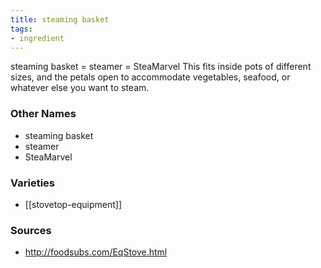 ```yaml
---
title: steaming basket
tags:
- ingredient
---
```

steaming basket = steamer = SteaMarvel This fits inside pots of different sizes, and the petals open to accommodate vegetables, seafood, or whatever else you want to steam.

### Other Names

* steaming basket
* steamer
* SteaMarvel

### Varieties

* [[stovetop-equipment]]

### Sources
* http://foodsubs.com/EqStove.html
